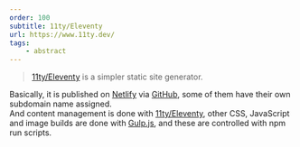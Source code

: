 ```yaml
---
order: 100
subtitle: 11ty/Eleventy
url: https://www.11ty.dev/
tags:
    - abstract
---
```


> [11ty/Eleventy][eleventy_link] is a simpler static site generator.

Basically, it is published on [Netlify][netlify_link] via [GitHub][github_link], some of them have their own subdomain name assigned.  
And content management is done with [11ty/Eleventy][eleventy_link], other CSS, JavaScript and image builds are done with [Gulp.js][gulp_link], and these are controlled with npm run scripts.


<!--
- Gulp
    - Dart Sass with sourcemaps
    - Terser with sourcemaps
    - Webp conversion with lastrun
- 11ty/Eleventy
    - Nunjucks with html-minifier
- Node.js versioning assumes the use of rtx.
-->


[eleventy_link]: https://www.11ty.dev/
[github_link]: https://github.com/
[gulp_link]: https://gulpjs.com/
[netlify_link]: https://www.netlify.com/
